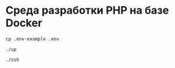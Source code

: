 # Среда разработки PHP на базе Docker

```
cp .env-example .env
```

```
./up
```

```
./ssh
```




